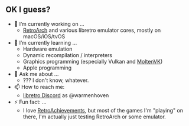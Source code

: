 ## OK I guess?

- 🔭 I’m currently working on ...
  - [RetroArch](https://github.com/libretro/RetroArch) and various libretro emulator cores, mostly on macOS/iOS/tvOS
- 🌱 I’m currently learning ...
  - Hardware emulation
  - Dynamic recompilation / interpreters
  - Graphics programming (especially Vulkan and [MoltenVK](http://github.com/KhronosGroup/MoltenVK))
  - Apple programming
- 💬 Ask me about ...
  - ??? I don't know, whatever.
- 📫 How to reach me:
  - [libretro Discord](https://discord.gg/C8zv3eKADt) as @warmenhoven
- ⚡ Fun fact: ...
  - I love [RetroAchievements](https://retroachievements.org/user/warmenhoven), but most of the games I'm "playing" on there, I'm actually just testing RetroArch or some emulator.
